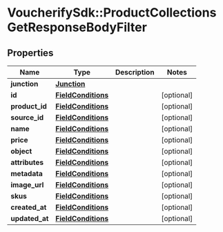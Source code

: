 # VoucherifySdk::ProductCollectionsGetResponseBodyFilter

## Properties

| Name | Type | Description | Notes |
| ---- | ---- | ----------- | ----- |
| **junction** | [**Junction**](Junction.md) |  |  |
| **id** | [**FieldConditions**](FieldConditions.md) |  | [optional] |
| **product_id** | [**FieldConditions**](FieldConditions.md) |  | [optional] |
| **source_id** | [**FieldConditions**](FieldConditions.md) |  | [optional] |
| **name** | [**FieldConditions**](FieldConditions.md) |  | [optional] |
| **price** | [**FieldConditions**](FieldConditions.md) |  | [optional] |
| **object** | [**FieldConditions**](FieldConditions.md) |  | [optional] |
| **attributes** | [**FieldConditions**](FieldConditions.md) |  | [optional] |
| **metadata** | [**FieldConditions**](FieldConditions.md) |  | [optional] |
| **image_url** | [**FieldConditions**](FieldConditions.md) |  | [optional] |
| **skus** | [**FieldConditions**](FieldConditions.md) |  | [optional] |
| **created_at** | [**FieldConditions**](FieldConditions.md) |  | [optional] |
| **updated_at** | [**FieldConditions**](FieldConditions.md) |  | [optional] |

